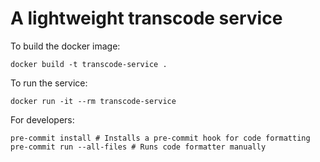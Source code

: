A lightweight transcode service
===============================

To build the docker image:
```
docker build -t transcode-service .
```

To run the service:
```
docker run -it --rm transcode-service
```

For developers:
```
pre-commit install # Installs a pre-commit hook for code formatting
pre-commit run --all-files # Runs code formatter manually
```
